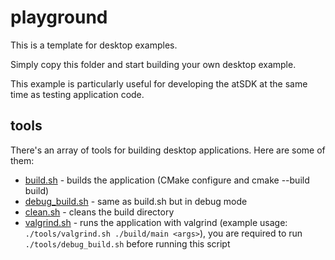 # playground

This is a template for desktop examples.

Simply copy this folder and start building your own desktop example.

This example is particularly useful for developing the atSDK at the same time as testing application code.

## tools

There's an array of tools for building desktop applications. Here are some of them:

- [build.sh](./tools/build.sh) - builds the application (CMake configure and cmake --build build)
- [debug_build.sh](./tools/debug_build.sh) - same as build.sh but in debug mode
- [clean.sh](./tools/clean.sh) - cleans the build directory
- [valgrind.sh](./tools/valgrind.sh) - runs the application with valgrind (example usage: `./tools/valgrind.sh ./build/main <args>`), you are required to run `./tools/debug_build.sh` before running this script